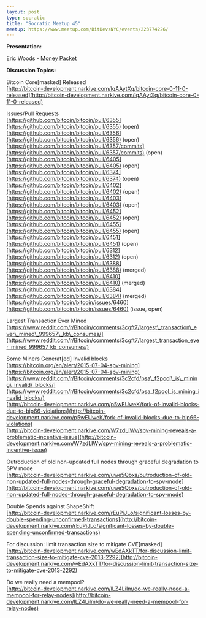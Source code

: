 ```yaml
---
layout: post
type: socratic
title: "Socratic Meetup 45"
meetup: https://www.meetup.com/BitDevsNYC/events/223774226/
---
```


**Presentation:**

Eric Woods - [Money Packet](https://www.moneypacket.org/)

**Discussion Topics:**

Bitcoin Core\[masked\] Released  
[](http://bitcoin-development.narkive.com/lqAAytXq/bitcoin-core-0-11-0-released)[http://bitcoin-development.narkive.com/lqAAytXq/bitcoin-core-0-11-0-released](http://bitcoin-development.narkive.com/lqAAytXq/bitcoin-core-0-11-0-released)

Issues/Pull Requests  
[](https://github.com/bitcoin/bitcoin/pull/6355)[https://github.com/bitcoin/bitcoin/pull/6355](https://github.com/bitcoin/bitcoin/pull/6355) (open)  
[](https://github.com/bitcoin/bitcoin/pull/6356)[https://github.com/bitcoin/bitcoin/pull/6356](https://github.com/bitcoin/bitcoin/pull/6356) (open)  
[](https://github.com/bitcoin/bitcoin/pull/6357/commits)[https://github.com/bitcoin/bitcoin/pull/6357/commits](https://github.com/bitcoin/bitcoin/pull/6357/commits) (open)  
[](https://github.com/bitcoin/bitcoin/pull/6405)[https://github.com/bitcoin/bitcoin/pull/6405](https://github.com/bitcoin/bitcoin/pull/6405) (open)  
[](https://github.com/bitcoin/bitcoin/pull/6374)[https://github.com/bitcoin/bitcoin/pull/6374](https://github.com/bitcoin/bitcoin/pull/6374) (open)  
[](https://github.com/bitcoin/bitcoin/pull/6402)[https://github.com/bitcoin/bitcoin/pull/6402](https://github.com/bitcoin/bitcoin/pull/6402) (open)  
[](https://github.com/bitcoin/bitcoin/pull/6403)[https://github.com/bitcoin/bitcoin/pull/6403](https://github.com/bitcoin/bitcoin/pull/6403) (open)  
[](https://github.com/bitcoin/bitcoin/pull/6452)[https://github.com/bitcoin/bitcoin/pull/6452](https://github.com/bitcoin/bitcoin/pull/6452) (open)  
[](https://github.com/bitcoin/bitcoin/pull/6455)[https://github.com/bitcoin/bitcoin/pull/6455](https://github.com/bitcoin/bitcoin/pull/6455) (open)  
[](https://github.com/bitcoin/bitcoin/pull/6451)[https://github.com/bitcoin/bitcoin/pull/6451](https://github.com/bitcoin/bitcoin/pull/6451) (open)  
[](https://github.com/bitcoin/bitcoin/pull/6312)[https://github.com/bitcoin/bitcoin/pull/6312](https://github.com/bitcoin/bitcoin/pull/6312) (open)  
[](https://github.com/bitcoin/bitcoin/pull/6388)[https://github.com/bitcoin/bitcoin/pull/6388](https://github.com/bitcoin/bitcoin/pull/6388) (merged)  
[](https://github.com/bitcoin/bitcoin/pull/6410)[https://github.com/bitcoin/bitcoin/pull/6410](https://github.com/bitcoin/bitcoin/pull/6410) (merged)  
[](https://github.com/bitcoin/bitcoin/pull/6384)[https://github.com/bitcoin/bitcoin/pull/6384](https://github.com/bitcoin/bitcoin/pull/6384) (merged)  
[](https://github.com/bitcoin/bitcoin/issues/6460)[https://github.com/bitcoin/bitcoin/issues/6460](https://github.com/bitcoin/bitcoin/issues/6460) (issue, open)   

Largest Transaction Ever Mined  
[](https://www.reddit.com/r/Bitcoin/comments/3cgft7/largest_transaction_ever_mined_999657_kb_consumes/)[https://www.reddit.com/r/Bitcoin/comments/3cgft7/largest\_transaction\_ever\_mined\_999657\_kb\_consumes/](https://www.reddit.com/r/Bitcoin/comments/3cgft7/largest_transaction_ever_mined_999657_kb_consumes/)

Some Miners Generat\[ed\] Invalid blocks  
[](https://bitcoin.org/en/alert/2015-07-04-spv-mining)[https://bitcoin.org/en/alert/2015-07-04-spv-mining](https://bitcoin.org/en/alert/2015-07-04-spv-mining)  
[](https://www.reddit.com/r/Bitcoin/comments/3c2cfd/psa_f2pool_is_mining_invalid_blocks/)[https://www.reddit.com/r/Bitcoin/comments/3c2cfd/psa\_f2pool\_is\_mining\_invalid\_blocks/](https://www.reddit.com/r/Bitcoin/comments/3c2cfd/psa_f2pool_is_mining_invalid_blocks/)  
[](http://bitcoin-development.narkive.com/p5wEUweK/fork-of-invalid-blocks-due-to-bip66-violations)[http://bitcoin-development.narkive.com/p5wEUweK/fork-of-invalid-blocks-due-to-bip66-violations](http://bitcoin-development.narkive.com/p5wEUweK/fork-of-invalid-blocks-due-to-bip66-violations)  
[](http://bitcoin-development.narkive.com/W7zdLIWv/spv-mining-reveals-a-problematic-incentive-issue)[http://bitcoin-development.narkive.com/W7zdLIWv/spv-mining-reveals-a-problematic-incentive-issue](http://bitcoin-development.narkive.com/W7zdLIWv/spv-mining-reveals-a-problematic-incentive-issue)

Outroduction of old non-updated full nodes through graceful degradation to SPV mode  
[](http://bitcoin-development.narkive.com/uwe5Qbxs/outroduction-of-old-non-updated-full-nodes-through-graceful-degradation-to-spv-mode)[http://bitcoin-development.narkive.com/uwe5Qbxs/outroduction-of-old-non-updated-full-nodes-through-graceful-degradation-to-spv-mode](http://bitcoin-development.narkive.com/uwe5Qbxs/outroduction-of-old-non-updated-full-nodes-through-graceful-degradation-to-spv-mode)

Double Spends against ShapeShift  
[](http://bitcoin-development.narkive.com/rEuPiJLo/significant-losses-by-double-spending-unconfirmed-transactions)[http://bitcoin-development.narkive.com/rEuPiJLo/significant-losses-by-double-spending-unconfirmed-transactions](http://bitcoin-development.narkive.com/rEuPiJLo/significant-losses-by-double-spending-unconfirmed-transactions)

For discussion: limit transaction size to mitigate CVE\[masked\]  
[](http://bitcoin-development.narkive.com/wEdAXkTT/for-discussion-limit-transaction-size-to-mitigate-cve-2013-2292)[http://bitcoin-development.narkive.com/wEdAXkTT/for-discussion-limit-transaction-size-to-mitigate-cve-2013-2292](http://bitcoin-development.narkive.com/wEdAXkTT/for-discussion-limit-transaction-size-to-mitigate-cve-2013-2292)

Do we really need a mempool?  
[](http://bitcoin-development.narkive.com/lLZ4LiIm/do-we-really-need-a-mempool-for-relay-nodes)[http://bitcoin-development.narkive.com/lLZ4LiIm/do-we-really-need-a-mempool-for-relay-nodes](http://bitcoin-development.narkive.com/lLZ4LiIm/do-we-really-need-a-mempool-for-relay-nodes)
